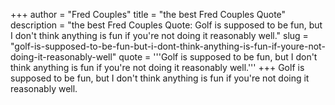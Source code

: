 +++
author = "Fred Couples"
title = "the best Fred Couples Quote"
description = "the best Fred Couples Quote: Golf is supposed to be fun, but I don't think anything is fun if you're not doing it reasonably well."
slug = "golf-is-supposed-to-be-fun-but-i-dont-think-anything-is-fun-if-youre-not-doing-it-reasonably-well"
quote = '''Golf is supposed to be fun, but I don't think anything is fun if you're not doing it reasonably well.'''
+++
Golf is supposed to be fun, but I don't think anything is fun if you're not doing it reasonably well.
